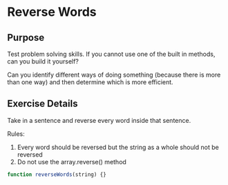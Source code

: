# Reverse Words

## Purpose
Test problem solving skills. If you cannot use one of the built in methods, can you
build it yourself?

Can you identify different ways of doing something (because there is more than one way)
and then determine which is more efficient.

## Exercise Details
Take in a sentence and reverse every word inside that sentence.

Rules:
1. Every word should be reversed but the string as a whole should not be reversed
2. Do not use the array.reverse() method

```js
function reverseWords(string) {}
```
